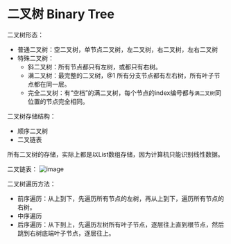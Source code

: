 # 二叉树 Binary Tree

二叉树形态：
- 普通二叉树：空二叉树，单节点二叉树，左二叉树，右二叉树，左右二叉树
- 特殊二叉树：
    - 斜二叉树：所有节点都只有左树，或都只有右树。
    - 满二叉树：最完整的二叉树，@1 所有分支节点都有左右树，所有叶子节点都在同一层。
    - 完全二叉树：有“空档”的满二叉树，每个节点的index编号都与`满二叉树`同位置的节点完全相同。


二叉树存储结构：
- 顺序二叉树
- 二叉链表

所有二叉树的存储，实际上都是以List数组存储，因为计算机只能识别线性数据。

二叉链表：
![image](https://user-images.githubusercontent.com/14041622/48298943-c143b200-e500-11e8-8a60-7c4fed1296ac.png)


二叉树遍历方法：
- 前序遍历：从上到下，先遍历所有节点的左树，再从上到下，遍历所有节点的右树。
- 中序遍历
- 后序遍历：从下到上，先遍历左树所有叶子节点，逐层往上直到根节点，然后跳到右树底端叶子节点，逐层往上。

